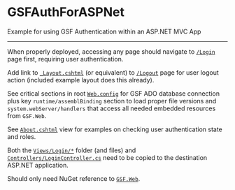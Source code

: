 # GSFAuthForASPNet
Example for using GSF Authentication within an ASP.NET MVC App

---

When properly deployed, accessing any page should navigate to [`/Login`](/Views/Login/Index.cshtml) page first, requiring user authentication.

Add link to [`_Layout.cshtml`](/Views/Shared/_Layout.cshtml) (or equivalent) to [`/Logout`](/Views/Login/Logout.cshtml) page for user logout action (included example layout does this already).

See critical sections in root [`Web.config`](Web.config) for GSF ADO database connection plus key `runtime/assemblBinding` section to load proper file versions and `system.webServer/handlers` that access all needed embedded resources from `GSF.Web`.

See [`About.cshtml`](/Views/Home/About.cshtml) view for examples on checking user authentication state and roles.

Both the [`Views/Login/*`](Views/Login/) folder (and files) and [`Controllers/LoginController.cs`](/Controllers/LoginController.cs) need to be copied to the destination ASP.NET application.

Should only need NuGet reference to [`GSF.Web`](https://www.nuget.org/packages/GSF.Web/).
